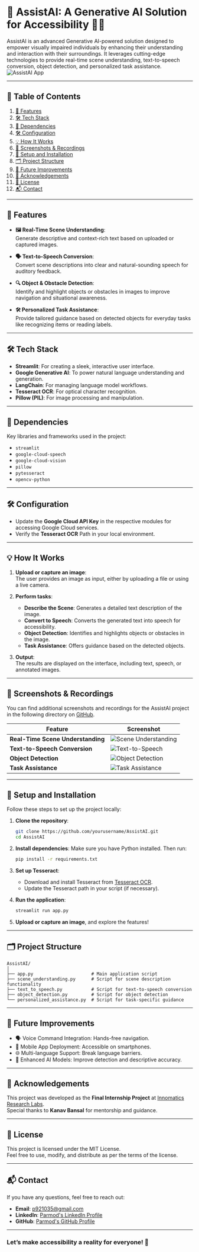 # 🚀 AssistAI: A Generative AI Solution for Accessibility 🧑‍🦯

AssistAI is an advanced Generative AI-powered solution designed to empower visually impaired individuals by enhancing their understanding and interaction with their surroundings. It leverages cutting-edge technologies to provide real-time scene understanding, text-to-speech conversion, object detection, and personalized task assistance.
![AssistAI App](https://github.com/Parmod2310/AssistAI-A-Generative-AI-Solution-for-Accessibility/blob/main/Screenshot%20%26%20Recording/143632.png)

---
## 📑 Table of Contents

1. [🚀 Features](#-features)
2. [🛠️ Tech Stack](#-tech-stack)
3. [📂 Dependencies](#-dependencies)
4. [🛠️ Configuration](#-configuration)
5. [💡 How It Works](#-how-it-works)
6. [📸 Screenshots & Recordings](#-screenshots--recordings)
7. [🔧 Setup and Installation](#-setup-and-installation)
8. [🗂️ Project Structure](#-project-structure)
9. [🌟 Future Improvements](#-future-improvements)
10. [🙏 Acknowledgements](#-acknowledgements)
11. [📄 License](#-license)
12. [📬 Contact](#-contact)

---



## 🚀 Features

- **🖼️ Real-Time Scene Understanding**:  
  Generate descriptive and context-rich text based on uploaded or captured images.

- **🗣️ Text-to-Speech Conversion**:  
  Convert scene descriptions into clear and natural-sounding speech for auditory feedback.

- **🔍 Object & Obstacle Detection**:  
  Identify and highlight objects or obstacles in images to improve navigation and situational awareness.

- **🛠️ Personalized Task Assistance**:  
  Provide tailored guidance based on detected objects for everyday tasks like recognizing items or reading labels.

---


## 🛠️ Tech Stack

- **Streamlit**: For creating a sleek, interactive user interface.
- **Google Generative AI**: To power natural language understanding and generation.
- **LangChain**: For managing language model workflows.
- **Tesseract OCR**: For optical character recognition.
- **Pillow (PIL)**: For image processing and manipulation.

---

## 📂 Dependencies

Key libraries and frameworks used in the project:

- `streamlit`
- `google-cloud-speech`
- `google-cloud-vision`
- `pillow`
- `pytesseract`
- `opencv-python`

---

## 🛠️ Configuration
- Update the **Google Cloud API Key** in the respective modules for accessing Google Cloud services.
- Verify the **Tesseract OCR** Path in your local environment.

---
## 💡 How It Works

1. **Upload or capture an image**:  
   The user provides an image as input, either by uploading a file or using a live camera.

2. **Perform tasks**:  
   - **Describe the Scene**: Generates a detailed text description of the image.  
   - **Convert to Speech**: Converts the generated text into speech for accessibility.  
   - **Object Detection**: Identifies and highlights objects or obstacles in the image.  
   - **Task Assistance**: Offers guidance based on the detected objects.

3. **Output**:  
   The results are displayed on the interface, including text, speech, or annotated images.

---

 ## 📸 Screenshots & Recordings

You can find additional screenshots and recordings for the AssistAI project in the following directory on [GitHub](https://github.com/Parmod2310/AssistAI-A-Generative-AI-Solution-for-Accessibility/tree/043c6777f31e2d0a43678be681d0cf41c8357e87/Screenshot%20%26%20Recording).

| Feature                     | Screenshot |
|-----------------------------|------------|
| **Real-Time Scene Understanding** | ![Scene Understanding](https://github.com/Parmod2310/AssistAI-A-Generative-AI-Solution-for-Accessibility/blob/main/Screenshot%20%26%20Recording/180758.png) |
| **Text-to-Speech Conversion**    | ![Text-to-Speech](https://github.com/Parmod2310/AssistAI-A-Generative-AI-Solution-for-Accessibility/blob/main/Screenshot%20%26%20Recording/180806.png) |
| **Object Detection**        | ![Object Detection](https://github.com/Parmod2310/AssistAI-A-Generative-AI-Solution-for-Accessibility/blob/main/Screenshot%20%26%20Recording/180821.png) |
| **Task Assistance**         | ![Task Assistance](https://github.com/Parmod2310/AssistAI-A-Generative-AI-Solution-for-Accessibility/blob/main/Screenshot%20%26%20Recording/180838.png) |

---
## 🔧 Setup and Installation

Follow these steps to set up the project locally:

1. **Clone the repository**:
    ```bash
    git clone https://github.com/yourusername/AssistAI.git
    cd AssistAI
    ```

2. **Install dependencies**:
    Make sure you have Python installed. Then run:
    ```bash
    pip install -r requirements.txt
    ```

3. **Set up Tesseract**:
    - Download and install Tesseract from [Tesseract OCR](https://github.com/tesseract-ocr/tesseract).
    - Update the Tesseract path in your script (if necessary).

4. **Run the application**:
    ```bash
    streamlit run app.py
    ```

5. **Upload or capture an image**, and explore the features!

---
## 🗂️ Project Structure  
```plaintext
AssistAI/  
│  
├── app.py                      # Main application script  
├── scene_understanding.py      # Script for scene description functionality  
├── text_to_speech.py           # Script for text-to-speech conversion  
├── object_detection.py         # Script for object detection  
└── personalized_assistance.py  # Script for task-specific guidance
```
---

## 🌟 Future Improvements

- 🗣️ Voice Command Integration: Hands-free navigation.
- 📱 Mobile App Deployment: Accessible on smartphones.
- 🌐 Multi-language Support: Break language barriers.
- 🤖 Enhanced AI Models: Improve detection and descriptive accuracy.

---

## 🙏 Acknowledgements

This project was developed as the **Final Internship Project** at [Innomatics Research Labs](https://www.innomatics.in).  
Special thanks to **Kanav Bansal** for mentorship and guidance.

---

## 📄 License

This project is licensed under the MIT License.  
Feel free to use, modify, and distribute as per the terms of the license.

---

## 📬 Contact

If you have any questions, feel free to reach out:

- **Email**: p921035@gmail.com  
- **LinkedIn**: [Parmod's LinkedIn Profile](https://www.linkedin.com/in/parmod2310/)  
- **GitHub**: [Parmod's GitHub Profile](https://github.com/Parmod2310/)  

--- 

### Let’s make accessibility a reality for everyone! 🌟


